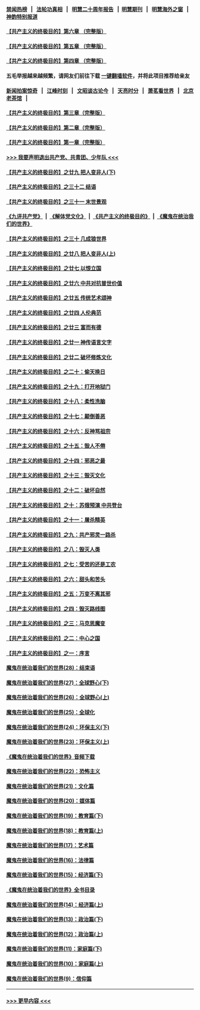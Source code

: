 #### [禁闻热榜](热点新闻.md?=0)  &nbsp;&nbsp;|&nbsp;&nbsp; [法轮功真相](https://github.com/gfw-breaker/truth/blob/master/README.md?=0) &nbsp;&nbsp;|&nbsp;&nbsp; [明慧二十周年报告](https://github.com/gfw-breaker/mh-reports/blob/master/README.md?=0) &nbsp;&nbsp;|&nbsp;&nbsp;[明慧期刊](https://github.com/gfw-breaker/mh-qikan) &nbsp;&nbsp;|&nbsp;&nbsp; [明慧海外之窗](https://github.com/gfw-breaker/mh-news/blob/master/README.md?=0) &nbsp;&nbsp;|&nbsp;&nbsp; [神韵特别报道](https://github.com/gfw-breaker/mh-news/blob/master/shenyun.md?=0)
#### [【共产主义的终极目的】第六章 （完整版）](../pages/nsc422/n11428913.md?t=02270531) 
#### [【共产主义的终极目的】第五章 （完整版）](../pages/nsc422/n11428912.md?t=02270531) 
#### [【共产主义的终极目的】第四章 （完整版）](../pages/nsc422/n11428907.md?t=02270531) 
#### 五毛举报越来越频繁，请网友们前往下载 [一键翻墙软件](https://github.com/gfw-breaker/ssr-accounts)，并将此项目推荐给亲友
#### [新闻拍案惊奇](https://github.com/gfw-breaker/banned-news/blob/master/pages/link4.md) &nbsp;&nbsp;|&nbsp;&nbsp; [江峰时刻](https://github.com/gfw-breaker/banned-news/blob/master/pages/link4.md) &nbsp;&nbsp;|&nbsp;&nbsp; [文昭谈古论今](https://github.com/gfw-breaker/banned-news/blob/master/pages/link4.md) &nbsp;&nbsp;|&nbsp;&nbsp; [天亮时分](https://github.com/gfw-breaker/banned-news/blob/master/pages/link4.md) &nbsp;&nbsp;|&nbsp;&nbsp; [萧茗看世界](https://github.com/gfw-breaker/banned-news/blob/master/pages/link4.md) &nbsp;&nbsp;|&nbsp;&nbsp; [北京老茶馆](https://github.com/gfw-breaker/banned-news/blob/master/pages/link4.md) &nbsp;&nbsp;|&nbsp;&nbsp; 
#### [【共产主义的终极目的】第三章（完整版）](../pages/nsc422/n11428848.md?t=02270531) 
#### [【共产主义的终极目的】第二章（完整版）](../pages/nsc422/n11428831.md?t=02270531) 
#### [【共产主义的终极目的】第一章（完整版）](../pages/nsc422/n11417651.md?t=02270531) 
#### [>>> 我要声明退出共产党、共青团、少年队 <<<](https://github.com/begood0513/goodnews/blob/master/quit/letter.md) 
#### [【共产主义的终极目的】之廿九 把人变非人(下)](../pages/nsc422/n11344140.md?t=02270531) 
#### [【共产主义的终极目的】之三十二 结语](../pages/nsc422/n11360535.md?t=02270531) 
#### [【共产主义的终极目的】之三十一 末世景观](../pages/nsc422/n11351129.md?t=02270531) 
#### [《九评共产党》](https://github.com/begood0513/9ping.md/blob/master/README.md) &nbsp;|&nbsp; [《解体党文化》](../../../../jtdwh.md/blob/master/README.md)  &nbsp;|&nbsp; [《共产主义的终极目的》](../../../../gczydzjmd.md/blob/master/README.md) &nbsp;|&nbsp; [《魔鬼在统治我们的世界》](../../../../mgztzwmdsj.md/blob/master/README.md) 
#### [【共产主义的终极目的】之三十 几成狼世界](../pages/nsc422/n11348280.md?t=02270531) 
#### [【共产主义的终极目的】之廿八 把人变非人(上)](../pages/nsc422/n11340492.md?t=02270531) 
#### [【共产主义的终极目的】之廿七 以恨立国](../pages/nsc422/n11336944.md?t=02270531) 
#### [【共产主义的终极目的】之廿六 中共对抗普世价值](../pages/nsc422/n11324785.md?t=02270531) 
#### [【共产主义的终极目的】之廿五 传统艺术颂神](../pages/nsc422/n11296396.md?t=02270531) 
#### [【共产主义的终极目的】之廿四 人伦典范](../pages/nsc422/n11296397.md?t=02270531) 
#### [【共产主义的终极目的】之廿三 富而有德](../pages/nsc422/n11283598.md?t=02270531) 
#### [【共产主义的终极目的】之廿一 神传语言文字](../pages/nsc422/n11263265.md?t=02270531) 
#### [【共产主义的终极目的】之廿二 破坏修炼文化](../pages/nsc422/n11245728.md?t=02270531) 
#### [【共产主义的终极目的】之二十：偷天换日](../pages/nsc422/n11238846.md?t=02270531) 
#### [【共产主义的终极目的】之十九：打开地狱门](../pages/nsc422/n11206376.md?t=02270531) 
#### [【共产主义的终极目的】之十八：柔性洗脑](../pages/nsc422/n11199994.md?t=02270531) 
#### [【共产主义的终极目的】之十七：颠倒善恶](../pages/nsc422/n11179782.md?t=02270531) 
#### [【共产主义的终极目的】之十六：反神骂祖宗](../pages/nsc422/n11166798.md?t=02270531) 
#### [【共产主义的终极目的】之十五：毁人不倦](../pages/nsc422/n11166792.md?t=02270531) 
#### [【共产主义的终极目的】之十四：邪恶之最](../pages/nsc422/n11150249.md?t=02270531) 
#### [【共产主义的终极目的】之十三：毁灭文化](../pages/nsc422/n11135227.md?t=02270531) 
#### [【共产主义的终极目的】之十二：破坏自然](../pages/nsc422/n11135214.md?t=02270531) 
#### [【共产主义的终极目的】之十：苏俄预演 中共登台](../pages/nsc422/n11118424.md?t=02270531) 
#### [【共产主义的终极目的】之十一：屠杀精英](../pages/nsc422/n11118442.md?t=02270531) 
#### [【共产主义的终极目的】之九：共产邪灵一路杀](../pages/nsc422/n11114139.md?t=02270531) 
#### [【共产主义的终极目的】之八：毁灭人类](../pages/nsc422/n11108503.md?t=02270531) 
#### [【共产主义的终极目的】之七：受苦的还是工农](../pages/nsc422/n11101809.md?t=02270531) 
#### [【共产主义的终极目的】之六：甜头和苦头](../pages/nsc422/n11096971.md?t=02270531) 
#### [【共产主义的终极目的】之五：万变不离其邪](../pages/nsc422/n11091285.md?t=02270531) 
#### [【共产主义的终极目的】之四：毁灭路线图](../pages/nsc422/n11086284.md?t=02270531) 
#### [【共产主义的终极目的】之三：马克思魔变](../pages/nsc422/n11061941.md?t=02270531) 
#### [【共产主义的终极目的】之二：中心之国](../pages/nsc422/n11047728.md?t=02270531) 
#### [【共产主义的终极目的】之一：序言](../pages/nsc422/n11086077.md?t=02270531) 
#### [魔鬼在统治着我们的世界(28)：结束语](../pages/nsc422/n10936246.md?t=02270531) 
#### [魔鬼在统治着我们的世界(27)：全球野心(下)](../pages/nsc422/n10928319.md?t=02270531) 
#### [魔鬼在统治着我们的世界(26)：全球野心(上)](../pages/nsc422/n10900318.md?t=02270531) 
#### [魔鬼在统治着我们的世界(25)：全球化](../pages/nsc422/n10788205.md?t=02270531) 
#### [魔鬼在统治着我们的世界(24)：环保主义(下)](../pages/nsc422/n10695307.md?t=02270531) 
#### [魔鬼在统治着我们的世界(23)：环保主义(上)](../pages/nsc422/n10688613.md?t=02270531) 
#### [《魔鬼在统治着我们的世界》音频下载](../pages/nsc422/n10635553.md?t=02270531) 
#### [魔鬼在统治着我们的世界(22)：恐怖主义](../pages/nsc422/n10614727.md?t=02270531) 
#### [魔鬼在统治着我们的世界(21)：文化篇](../pages/nsc422/n10597706.md?t=02270531) 
#### [魔鬼在统治着我们的世界(20)：媒体篇](../pages/nsc422/n10586579.md?t=02270531) 
#### [魔鬼在统治着我们的世界(19)：教育篇(下)](../pages/nsc422/n10564808.md?t=02270531) 
#### [魔鬼在统治着我们的世界(18)：教育篇(上)](../pages/nsc422/n10526970.md?t=02270531) 
#### [魔鬼在统治着我们的世界(17)：艺术篇](../pages/nsc422/n10499093.md?t=02270531) 
#### [魔鬼在统治着我们的世界(16)：法律篇](../pages/nsc422/n10485969.md?t=02270531) 
#### [魔鬼在统治着我们的世界(15)：经济篇(下)](../pages/nsc422/n10469975.md?t=02270531) 
#### [《魔鬼在统治着我们的世界》全书目录](../pages/nsc422/n10464261.md?t=02270531) 
#### [魔鬼在统治着我们的世界(14)：经济篇(上)](../pages/nsc422/n10457370.md?t=02270531) 
#### [魔鬼在统治着我们的世界(13)：政治篇(下)](../pages/nsc422/n10448270.md?t=02270531) 
#### [魔鬼在统治着我们的世界(12)：政治篇(上)](../pages/nsc422/n10444576.md?t=02270531) 
#### [魔鬼在统治着我们的世界(11)：家庭篇(下)](../pages/nsc422/n10440961.md?t=02270531) 
#### [魔鬼在统治着我们的世界(10)：家庭篇(上)](../pages/nsc422/n10435448.md?t=02270531) 
#### [魔鬼在统治着我们的世界(9)：信仰篇](../pages/nsc422/n10432159.md?t=02270531) 

----
#### [ >>> 更早内容 <<< ](../indexes/nsc422-earlier.md)
